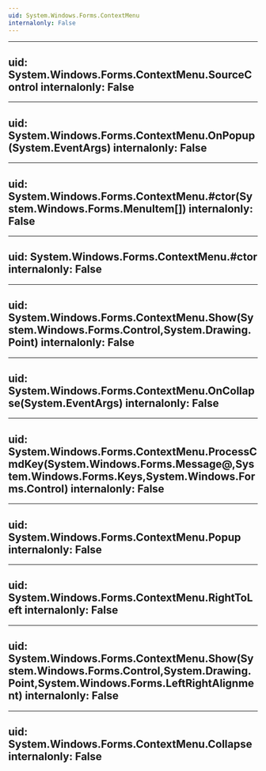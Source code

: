 ```yaml
---
uid: System.Windows.Forms.ContextMenu
internalonly: False
---
```


---
uid: System.Windows.Forms.ContextMenu.SourceControl
internalonly: False
---

---
uid: System.Windows.Forms.ContextMenu.OnPopup(System.EventArgs)
internalonly: False
---

---
uid: System.Windows.Forms.ContextMenu.#ctor(System.Windows.Forms.MenuItem[])
internalonly: False
---

---
uid: System.Windows.Forms.ContextMenu.#ctor
internalonly: False
---

---
uid: System.Windows.Forms.ContextMenu.Show(System.Windows.Forms.Control,System.Drawing.Point)
internalonly: False
---

---
uid: System.Windows.Forms.ContextMenu.OnCollapse(System.EventArgs)
internalonly: False
---

---
uid: System.Windows.Forms.ContextMenu.ProcessCmdKey(System.Windows.Forms.Message@,System.Windows.Forms.Keys,System.Windows.Forms.Control)
internalonly: False
---

---
uid: System.Windows.Forms.ContextMenu.Popup
internalonly: False
---

---
uid: System.Windows.Forms.ContextMenu.RightToLeft
internalonly: False
---

---
uid: System.Windows.Forms.ContextMenu.Show(System.Windows.Forms.Control,System.Drawing.Point,System.Windows.Forms.LeftRightAlignment)
internalonly: False
---

---
uid: System.Windows.Forms.ContextMenu.Collapse
internalonly: False
---
